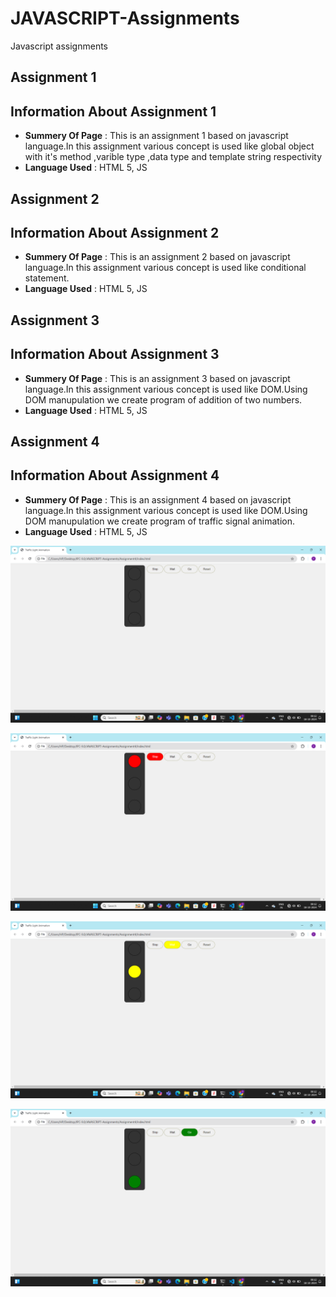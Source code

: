 # JAVASCRIPT-Assignments
Javascript assignments

## **Assignment 1** ##

## Information About Assignment 1 ##

- **Summery Of Page** : This is an assignment 1 based on javascript language.In this assignment various concept is used like global object with it's method ,varible type ,data type and template string respectivity
- **Language Used** : HTML 5, JS


## **Assignment 2** ##

## Information About Assignment 2 ##

- **Summery Of Page** : This is an assignment 2 based on javascript language.In this assignment various concept is used like conditional statement.
- **Language Used** : HTML 5, JS

## **Assignment 3** ##

## Information About Assignment 3 ##

- **Summery Of Page** : This is an assignment 3 based on javascript language.In this assignment various concept is used like DOM.Using DOM manupulation we create program of addition of two numbers. 
- **Language Used** : HTML 5, JS

## **Assignment 4** ##

## Information About Assignment 4 ##

- **Summery Of Page** : This is an assignment 4 based on javascript language.In this assignment various concept is used like DOM.Using DOM manupulation we create program of traffic signal animation. 
- **Language Used** : HTML 5, JS

![Output1 Page Screen Shot](./Assignment4/images/Screenshot%202024-10-18%20081224.png)

![Output2 Page Screen Shot](./Assignment4/images/Screenshot%202024-10-18%20081232.png)

![Output3 Page Screen Shot](./Assignment4/images/Screenshot%202024-10-18%20081240.png)

![Output4 Page Screen Shot](./Assignment4/images/Screenshot%202024-10-18%20081248.png)
